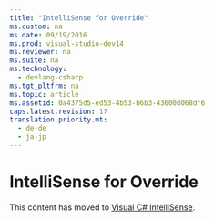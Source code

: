 ```yaml
---
title: "IntelliSense for Override"
ms.custom: na
ms.date: 09/19/2016
ms.prod: visual-studio-dev14
ms.reviewer: na
ms.suite: na
ms.technology: 
  - devlang-csharp
ms.tgt_pltfrm: na
ms.topic: article
ms.assetid: 0a4375d5-ed53-4b53-b6b3-43600d068df6
caps.latest.revision: 17
translation.priority.mt: 
  - de-de
  - ja-jp
---
```

# IntelliSense for Override
This content has moved to [Visual C# IntelliSense](../Topic/Visual%20C%23%20IntelliSense.md).